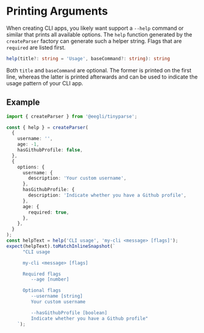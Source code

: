 # Printing Arguments

When creating CLI apps, you likely want support a `--help` command or similar that prints all available options. The `help` function generated by the `createParser` factory can generate such a helper string. Flags that are `required` are listed first.

```ts
help(title?: string = 'Usage', baseCommand?: string): string
```

Both `title` and `baseCommand` are optional. The former is printed on the first line, whereas the latter is printed afterwards and can be used to indicate the usage pattern of your CLI app.

## Example

<!-- doctest: printing args -->

```ts
import { createParser } from '@eegli/tinyparse';

const { help } = createParser(
  {
    username: '',
    age: -1,
    hasGithubProfile: false,
  },
  {
    options: {
      username: {
        description: 'Your custom username',
      },
      hasGithubProfile: {
        description: 'Indicate whether you have a Github profile',
      },
      age: {
        required: true,
      },
    },
  }
);
const helpText = help('CLI usage', 'my-cli <message> [flags]');
expect(helpText).toMatchInlineSnapshot(`
      "CLI usage

      my-cli <message> [flags]

      Required flags
         --age [number]

      Optional flags
         --username [string]
         Your custom username

         --hasGithubProfile [boolean]
         Indicate whether you have a Github profile"
    `);
```
